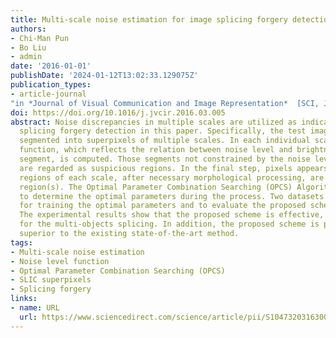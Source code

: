```yaml
---
title: Multi-scale noise estimation for image splicing forgery detection
authors:
- Chi-Man Pun
- Bo Liu
- admin
date: '2016-01-01'
publishDate: '2024-01-12T13:02:33.129075Z'
publication_types:
- article-journal
"in *Journal of Visual Communication and Image Representation*  [SCI, JCR Q2]"
doi: https://doi.org/10.1016/j.jvcir.2016.03.005
abstract: Noise discrepancies in multiple scales are utilized as indicators for image
  splicing forgery detection in this paper. Specifically, the test image is initially
  segmented into superpixels of multiple scales. In each individual scale, noise level
  function, which reflects the relation between noise level and brightness of each
  segment, is computed. Those segments not constrained by the noise level function
  are regarded as suspicious regions. In the final step, pixels appears in suspicious
  regions of each scale, after necessary morphological processing, are marked as spliced
  region(s). The Optimal Parameter Combination Searching (OPCS) Algorithm is proposed
  to determine the optimal parameters during the process. Two datasets are created
  for training the optimal parameters and to evaluate the proposed scheme, respectively.
  The experimental results show that the proposed scheme is effective, especially
  for the multi-objects splicing. In addition, the proposed scheme is proven to be
  superior to the existing state-of-the-art method.
tags:
- Multi-scale noise estimation
- Noise level function
- Optimal Parameter Combination Searching (OPCS)
- SLIC superpixels
- Splicing forgery
links:
- name: URL
  url: https://www.sciencedirect.com/science/article/pii/S1047320316300098
---
```

